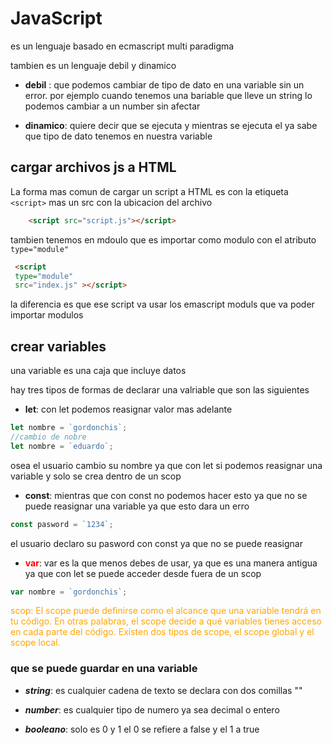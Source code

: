 # JavaScript

es un lenguaje basado en ecmascript multi paradigma

tambien es un lenguaje debil y dinamico

- **debil** : que podemos cambiar de tipo de dato en una variable sin un error.
  por ejemplo cuando tenemos una bariable que lleve un string lo podemos cambiar a un number sin afectar

- **dinamico**: quiere decir que se ejecuta y mientras se ejecuta el ya sabe que tipo de dato tenemos en nuestra variable

## cargar archivos js a HTML

La forma mas comun de cargar un script a HTML es con la etiqueta `<script>` mas un src con la ubicacion del archivo

```HTML
    <script src="script.js"></script>
```

tambien tenemos en mdoulo que es importar como modulo con el atributo `type="module"`

```HTML
 <script
 type="module"
 src="index.js" ></script>
```

la diferencia es que ese script va usar los emascript moduls que va poder importar modulos

## crear variables

una variable es una caja que incluye datos

hay tres tipos de formas de declarar una valriable que son las siguientes

- **let**: con let podemos reasignar valor mas adelante

```javascript
let nombre = `gordonchis`;
//cambio de nobre
let nombre = `eduardo`;
```

osea el usuario cambio su nombre ya que con let si podemos reasignar una variable y solo se crea dentro de un scop

- **const**: mientras que con const no podemos hacer esto ya que no se puede reasignar una variable ya que esto dara un erro

```javascript
const pasword = `1234`;
```

el usuario declaro su pasword con const ya que no se puede reasignar

- <FONT color="red">**var**</FONT>: var es la que menos debes de usar, ya que es una manera antigua ya que con let se puede acceder desde fuera de un scop

```javascript
var nombre = `gordonchis`;
```

<FONT color="orange">scop: El scope puede definirse como el alcance que una variable tendrá en tu código. En otras palabras, el scope decide a qué variables tienes acceso en cada parte del código. Existen dos tipos de scope, el scope global y el scope local. </FONT>

### que se puede guardar en una variable

- **_string_**: es cualquier cadena de texto se declara con dos comillas ""

- **_number_**: es cualquier tipo de numero ya sea decimal o entero

- **_booleano_**: solo es 0 y 1 el 0 se refiere a false y el 1 a true
